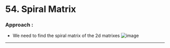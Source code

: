 # 54. Spiral Matrix

 
### Approach : 
- We need to find the spiral matrix of the 2d matrixes
![image](https://github.com/Nikhilpra17/Leetcode-/assets/97670140/869a231a-88f4-436b-b3ee-a4c8eaec89bc)


___
